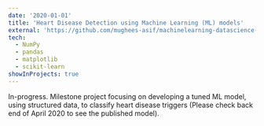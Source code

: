 ```yaml
---
date: '2020-01-01'
title: 'Heart Disease Detection using Machine Learning (ML) models'
external: 'https://github.com/mughees-asif/machinelearning-datascience-projects'
tech:
  - NumPy	
  - pandas
  - matplotlib
  - scikit-learn 
showInProjects: true
---
```


In-progress. Milestone project focusing on developing a tuned ML model, using structured data, to classify heart disease triggers (Please check back end of April 2020 to see the published model).
